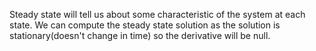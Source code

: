 Steady state will tell us about some characteristic of the system at each state. We can compute the steady state solution as the solution is stationary(doesn't change in time) so the derivative will be null. 